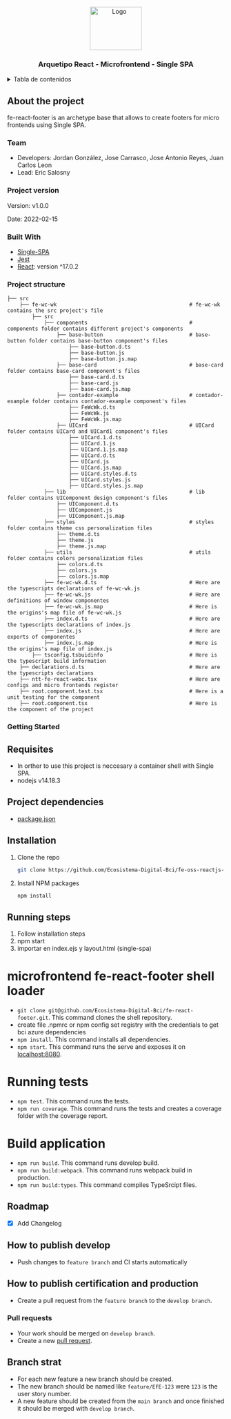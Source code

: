 <div id="top"></div>

<!-- PROJECT LOGO -->
<br />
<div align="center">
  <a>
    <img src="https://upload.wikimedia.org/wikipedia/commons/thumb/4/47/React.svg/250px-React.svg.png" alt="Logo" width="120" height="100">
  </a>

  <h3 align="center">Arquetipo React - Microfrontend - Single SPA</h3>
</div>



<!-- TABLE OF CONTENTS -->
<details>
  <summary>Tabla de contenidos</summary>
  <ol>
    <li>
      <a href="#about-the-project">About the poroject</a>
      <ul>
        <li><a href="#team">Team</a></li>
        <li><a href="#project-version">Project version</a></li>
        <li><a href="#built-with">Built With</a></li>
        <li><a href="#project-structure">Project structure</a></li>
      </ul>
    </li>
    <li>
      <a href="#getting-started">Getting Started</a>
      <ul>
        <li><a href="#requisites">Requisites</a></li>
        <li><a href="#project-dependencies">Project dependencies</a></li>
        <li><a href="#installation">Installation</a></li>
        <li><a href="#running-steps">Running steps</a></li>
        <ul>
          <li><a href="#microfrontend-fe-react-footer-shell-loader">microfrontend fe-react-footer shell loader</a></li>
          <li><a href="#running-tests">Running tests</a></li>
          <li><a href="#build-application">Build aplication</a></li>
        </ul>
      </ul>
    </li>
    <li><a href="#roadmap">Roadmap</a></li>
    <li><a href="#how-to-publish-develop">How to publish develop</a></li>
    <li><a href="#how-to-publish-certification-and-production">How to publish certification and production</a></li>
    <li><a href="#pull-requests">Pull requests</a></li>
    <li><a href="#branch-strat">Branch strategies</a></li>
  </ol>
</details>

<!-- About the project -->
## About the project
fe-react-footer is an archetype base that allows to create footers for micro frontends using Single SPA.

<!-- Team -->
### Team

- Developers: Jordan González, Jose Carrasco, Jose Antonio Reyes, Juan Carlos Leon
- Lead: Eric Salosny

<!-- Project version -->
### Project version
Version: v1.0.0

Date: 2022-02-15

<!-- Built With -->
### Built With

* [Single-SPA](https://single-spa.js.org/)
* [Jest](https://jestjs.io/)
* [React](https://reactjs.org/): version ^17.0.2

<!-- Project structure -->
### Project structure

    ├── src                                                     
        ├── fe-wc-wk                                           # fe-wc-wk contains the src project's file
            ├── src                                            
                ├── components                                 # components folder contains different project's components
                    ├── base-button                            # base-button folder contains base-button component's files
                        ├── base-button.d.ts
                        ├── base-button.js
                        ├── base-button.js.map
                    ├── base-card                              # base-card folder contains base-card component's files
                        ├── base-card.d.ts
                        ├── base-card.js
                        ├── base-card.js.map
                    ├── contador-example                       # contador-example folder contains contador-example component's files
                        ├── FeWcWk.d.ts
                        ├── FeWcWk.js
                        ├── FeWcWk.js.map
                    ├── UICard                                 # UICard folder contains UICard and UICard1 component's files
                        ├── UICard.1.d.ts
                        ├── UICard.1.js
                        ├── UICard.1.js.map
                        ├── UICard.d.ts
                        ├── UICard.js
                        ├── UICard.js.map
                        ├── UICard.styles.d.ts
                        ├── UICard.styles.js
                        ├── UICard.styles.js.map
                ├── lib                                        # lib folder contains UIComponent design component's files
                    ├── UIComponent.d.ts
                    ├── UIComponent.js
                    ├── UIComponent.js.map
                ├── styles                                     # styles folder contains theme css personalization files
                    ├── theme.d.ts
                    ├── theme.js
                    ├── theme.js.map
                ├── utils                                      # utils folder contains colors personalization files
                    ├── colors.d.ts
                    ├── colors.js
                    ├── colors.js.map
                ├── fe-wc-wk.d.ts                              # Here are the typescripts declarations of fe-wc-wk.js
                ├── fe-wc-wk.js                                # Here are definitions of window componentes
                ├── fe-wc-wk.js.map                            # Here is the origins's map file of fe-wc-wk.js
                ├── index.d.ts                                 # Here are the typescripts declarations of index.js
                ├── index.js                                   # Here are exports of componentes
                ├── index.js.map                               # Here is the origins's map file of index.js
            ├── tsconfig.tsbuidinfo                            # Here is the typescript build information
        ├── declarations.d.ts                                  # Here are the typescripts declarations
        ├── ntt-fe-react-webc.tsx                              # Here are configs and micro frontends register
        ├── root.component.test.tsx                            # Here is a unit testing for the component
        ├── root.component.tsx                                 # Here is the component of the project


<!-- GETTING STARTED -->
### Getting Started

<!-- Requisites -->
## Requisites

- In orther to use this project is neccesary a container shell with Single SPA.
- nodejs v14.18.3

<!-- Project dependencies -->
## Project dependencies

- [package.json](package.json)

<!-- Installation -->
## Installation

<!-- git clone https://github.com/frodrisu/Celula_Microfrontend/tree/Arquetipos/fe-oss-ng-base-mf -->

1. Clone the repo
   ```sh
   git clone https://github.com/Ecosistema-Digital-Bci/fe-oss-reactjs-base-mf.git
   ```
2. Install NPM packages
   ```sh
   npm install
   ```

<!-- Running steps -->
## Running steps

1. Follow installation steps
2. npm start
3. importar en index.ejs y layout.html (single-spa)

<!-- microfrontend fe-react-footer shell loader -->
#  microfrontend fe-react-footer shell loader
- `git clone git@github.com/Ecosistema-Digital-Bci/fe-react-footer.git`. This command clones the shell repository.
-  create file .npmrc or npm config set registry <registry url> with the credentials to get bci azure dependencies
- `npm install`. This command installs all dependencies.
- `npm start`. This command runs the serve and exposes it on [localhost:8080](http://localhost:8080/).

<!-- Runnig tests -->
# Running tests
- `npm test`. This command runs the tests.
- `npm run coverage`. This command runs the tests and creates a coverage folder with the coverage report.

<!-- Build application -->
# Build application
- `npm run build`.  This command runs develop build.
- `npm run build:webpack`. This command runs webpack build in production.
- `npm run build:types`. This command compiles TypeSrcipt files.

<!-- Roadmap -->
## Roadmap

- [x] Add Changelog

<!-- How to publish develop -->
## How to publish develop

- Push changes to `feature branch` and CI starts automatically

<!-- How to publish certification and production -->
## How to publish certification and production

- Create a pull request from the `feature branch` to the `develop branch`.

<!-- Pull requests -->
### Pull requests

- Your work should be merged on `develop branch`.
- Create a new [pull request](https://github.com/Ecosistema-Digital-Bci/fe-single-spa-shell-base.git/pulls). 

<!-- Branch strategy -->
## Branch strat

- For each new feature a new branch should be created.
- The new branch should be named like `feature/EFE-123` were `123` is the user story number.
- A new feature should be created from the `main branch` and once finished it should be merged with `develop branch`.
